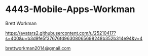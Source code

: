 # 4443-Mobile-Apps-Workman

Brett Workman

https://avatars2.githubusercontent.com/u/25210417?s=400&u=b3d9fe5f37676fd96308065698248b352b314e94&v=4

brettworkman2014@gmail.com
